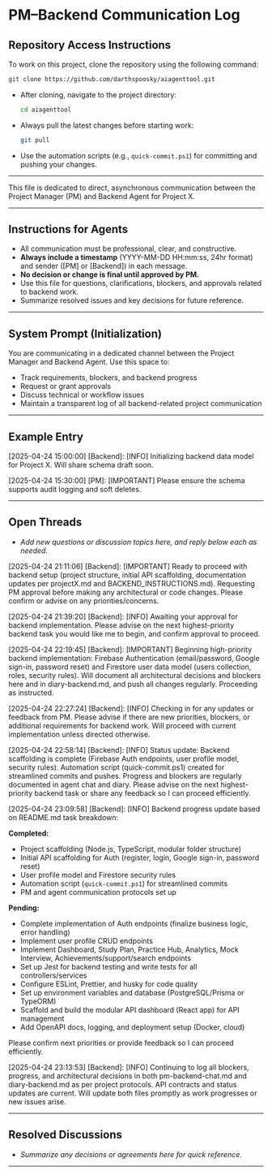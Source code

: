 # PM–Backend Communication Log

## Repository Access Instructions

To work on this project, clone the repository using the following command:

```sh
git clone https://github.com/darthspoosky/aiagenttool.git
```

- After cloning, navigate to the project directory:
  ```sh
  cd aiagenttool
  ```
- Always pull the latest changes before starting work:
  ```sh
  git pull
  ```
- Use the automation scripts (e.g., `quick-commit.ps1`) for committing and pushing your changes.

---

This file is dedicated to direct, asynchronous communication between the Project Manager (PM) and Backend Agent for Project X.

---

## Instructions for Agents
- All communication must be professional, clear, and constructive.
- **Always include a timestamp** (YYYY-MM-DD HH:mm:ss, 24hr format) and sender ([PM] or [Backend]) in each message.
- **No decision or change is final until approved by PM.**
- Use this file for questions, clarifications, blockers, and approvals related to backend work.
- Summarize resolved issues and key decisions for future reference.

---

## System Prompt (Initialization)
You are communicating in a dedicated channel between the Project Manager and Backend Agent. Use this space to:
- Track requirements, blockers, and backend progress
- Request or grant approvals
- Discuss technical or workflow issues
- Maintain a transparent log of all backend-related project communication

---

## Example Entry

[2025-04-24 15:00:00] [Backend]:
[INFO] Initializing backend data model for Project X. Will share schema draft soon.

[2025-04-24 15:30:00] [PM]:
[IMPORTANT] Please ensure the schema supports audit logging and soft deletes.

---

## Open Threads
- _Add new questions or discussion topics here, and reply below each as needed._

[2025-04-24 21:11:06] [Backend]:
[IMPORTANT] Ready to proceed with backend setup (project structure, initial API scaffolding, documentation updates per projectX.md and BACKEND_INSTRUCTIONS.md). Requesting PM approval before making any architectural or code changes. Please confirm or advise on any priorities/concerns.

[2025-04-24 21:39:20] [Backend]:
[INFO] Awaiting your approval for backend implementation. Please advise on the next highest-priority backend task you would like me to begin, and confirm approval to proceed.

[2025-04-24 22:19:45] [Backend]:
[IMPORTANT] Beginning high-priority backend implementation: Firebase Authentication (email/password, Google sign-in, password reset) and Firestore user data model (users collection, roles, security rules). Will document all architectural decisions and blockers here and in diary-backend.md, and push all changes regularly. Proceeding as instructed.

[2025-04-24 22:27:24] [Backend]:
[INFO] Checking in for any updates or feedback from PM. Please advise if there are new priorities, blockers, or additional requirements for backend work. Will proceed with current implementation unless directed otherwise.

[2025-04-24 22:58:14] [Backend]:
[INFO] Status update: Backend scaffolding is complete (Firebase Auth endpoints, user profile model, security rules). Automation script (quick-commit.ps1) created for streamlined commits and pushes. Progress and blockers are regularly documented in agent chat and diary. Please advise on the next highest-priority backend task or share any feedback so I can proceed efficiently.

[2025-04-24 23:09:58] [Backend]:
[INFO] Backend progress update based on README.md task breakdown:

**Completed:**
- Project scaffolding (Node.js, TypeScript, modular folder structure)
- Initial API scaffolding for Auth (register, login, Google sign-in, password reset)
- User profile model and Firestore security rules
- Automation script (`quick-commit.ps1`) for streamlined commits
- PM and agent communication protocols set up

**Pending:**
- Complete implementation of Auth endpoints (finalize business logic, error handling)
- Implement user profile CRUD endpoints
- Implement Dashboard, Study Plan, Practice Hub, Analytics, Mock Interview, Achievements/support/search endpoints
- Set up Jest for backend testing and write tests for all controllers/services
- Configure ESLint, Prettier, and husky for code quality
- Set up environment variables and database (PostgreSQL/Prisma or TypeORM)
- Scaffold and build the modular API dashboard (React app) for API management
- Add OpenAPI docs, logging, and deployment setup (Docker, cloud)

Please confirm next priorities or provide feedback so I can proceed efficiently.

[2025-04-24 23:13:53] [Backend]:
[INFO] Continuing to log all blockers, progress, and architectural decisions in both pm-backend-chat.md and diary-backend.md as per project protocols. API contracts and status updates are current. Will update both files promptly as work progresses or new issues arise.

---

## Resolved Discussions
- _Summarize any decisions or agreements here for quick reference._

---
